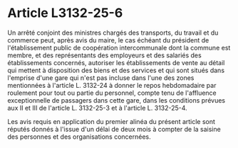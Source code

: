 # Article L3132-25-6

Un arrêté conjoint des ministres chargés des transports, du travail et du commerce peut, après avis du maire, le cas échéant du président de l'établissement public de coopération intercommunale dont la commune est membre, et des représentants des employeurs et des salariés des établissements concernés, autoriser les établissements de vente au détail qui mettent à disposition des biens et des services et qui sont situés dans l'emprise d'une gare qui n'est pas incluse dans l'une des zones mentionnées à l'article L. 3132-24 à donner le repos hebdomadaire par roulement pour tout ou partie du personnel, compte tenu de l'affluence exceptionnelle de passagers dans cette gare, dans les conditions prévues aux II et III de l'article L. 3132-25-3 et à l'article L. 3132-25-4. 



Les avis requis en application du premier alinéa du présent article sont réputés donnés à l'issue d'un délai de deux mois à compter de la saisine des personnes et des organisations concernées.